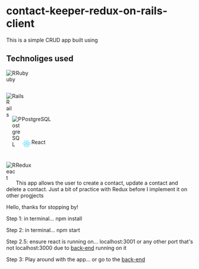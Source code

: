 # contact-keeper-redux-on-rails-client

 This is a simple CRUD app built using 
 ## Technoliges used
 
 Ruby
 <img align="left" alt="Ruby" width="26px" src="https://avatars0.githubusercontent.com/u/210414?s=400&v=4" />
 
 <br/>

 Rails
 <img align="left" alt="Rails" width="16px" src="https://upload.wikimedia.org/wikipedia/commons/thumb/c/c3/Ruby_on_Rails_logo.svg/1200px-Ruby_on_Rails_logo.svg.png" />
 
 <br/>

 PostgreSQL
 <img align="left" alt="PostgreSQL" width="26px" src="https://tse4.mm.bing.net/th?id=OIP.d0C-8A3W1HBzcHqHoUmAzgHaHa&pid=Api&P=0&w=300&h=300" />

 <br/>
 
 React
 <img align="left" alt="React" width="26px" src="https://raw.githubusercontent.com/github/explore/80688e429a7d4ef2fca1e82350fe8e3517d3494d/topics/react/react.png" />
 
 <br />

 Redux
 <img align="left" alt="React" width="26px" src="https://cdn.worldvectorlogo.com/logos/redux.svg" />
 
 
 <br/>
 This app allows the user to create a contact, update a contact and delete a contact. 
 Just a bit of practice with Redux before I implement it on other progjects

Hello, thanks for stopping by!

Step 1: in terminal... npm install

Step 2: in terminal... npm start

Step 2.5: ensure react is running on... localhost:3001 or any other port that's not localhost:3000 due to [back-end](https://github.com/JKofler93/contact-keeper-back-end) running on it

Step 3: Play around with the app... or go to the [back-end](https://github.com/JKofler93/contact-keeper-back-end)
